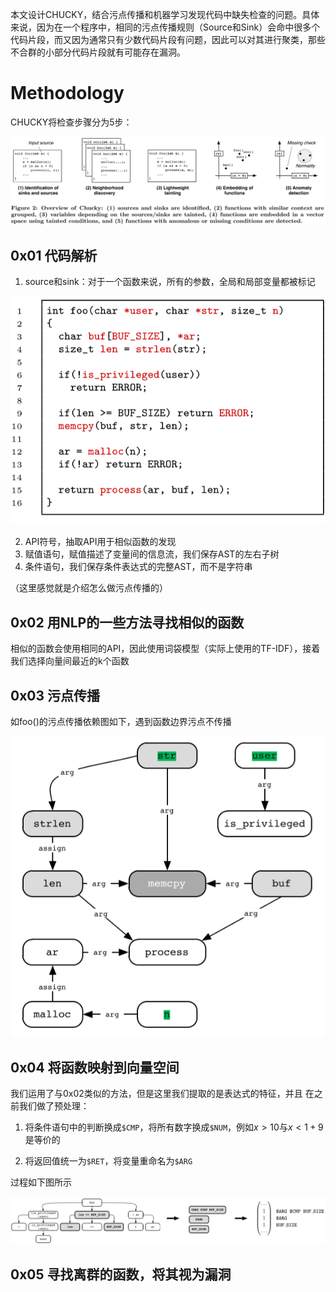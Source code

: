 本文设计CHUCKY，结合污点传播和机器学习发现代码中缺失检查的问题。具体来说，因为在一个程序中，相同的污点传播规则（Source和Sink）会命中很多个代码片段，而又因为通常只有少数代码片段有问题，因此可以对其进行聚类，那些不合群的小部分代码片段就有可能存在漏洞。

# Methodology

CHUCKY将检查步骤分为5步：

![1569219310550](chucky/1569219310550.png)

## 0x01 代码解析

1. source和sink：对于一个函数来说，所有的参数，全局和局部变量都被标记

![1569221876027](chucky/1569221876027.png)

2. API符号，抽取API用于相似函数的发现
3. 赋值语句，赋值描述了变量间的信息流，我们保存AST的左右子树
4. 条件语句，我们保存条件表达式的完整AST，而不是字符串

（这里感觉就是介绍怎么做污点传播的）

## 0x02 用NLP的一些方法寻找相似的函数

相似的函数会使用相同的API，因此使用词袋模型（实际上使用的TF-IDF），接着我们选择向量间最近的k个函数

## 0x03 污点传播

如foo()的污点传播依赖图如下，遇到函数边界污点不传播

![1569224631252](chucky/1569224631252.png)

## 0x04 将函数映射到向量空间

我们运用了与0x02类似的方法，但是这里我们提取的是表达式的特征，并且 在之前我们做了预处理：

1. 将条件语句中的判断换成`$CMP`，将所有数字换成`$NUM`，例如$x>10$与$x<1+9$是等价的

2. 将返回值统一为`$RET`，将变量重命名为`$ARG`

过程如下图所示

![1569226190093](chucky/1569226190093.png)

## 0x05 寻找离群的函数，将其视为漏洞